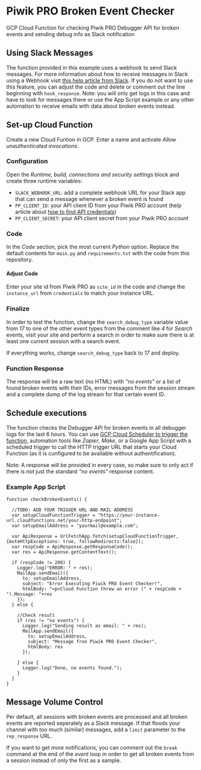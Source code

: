 # Piwik PRO Broken Event Checker
GCP Cloud Function for checking Piwik PRO Debugger API for broken events and sending debug info as Slack notification 

## Using Slack Messages
The function provided in this example uses a webhook to send Slack messages. For more information about how to receive messages in Slack using a Webhook visit [this help article from Slack](https://api.slack.com/messaging/webhooks). If you do not want to use this feature, you can adjust the code and delete or comment out the line beginning with `hook_response`. Note: you will only get logs in this case and have to look for messages there or use the App Script example or any other automation to receive emails with data about broken events instead.  

## Set-up Cloud Function
Create a new Cloud Funtion in GCP. Enter a name and activate *Allow unauthenticated invocations*.

### Configuration
Open the *Runtime, build, connections and security settings* block and create three runtime variables:

- `SLACK_WEBHOOK_URL`: add a complete webhook URL for your Slack app that can send a message whenever a broken event is found
- `PP_CLIENT_ID`: your API client ID from your Piwik PRO account (help article about [how to find API credentials](https://help.piwik.pro/support/questions/generate-api-credentials/))
- `PP_CLIENT_SECRET`: your API client secret from your Piwik PRO account

### Code 
In the *Code* section, pick the most current *Python* option. Replace the default contents for `main.py` and `requirements.txt` with the code from this repository.

#### Adjust Code 
Enter your site id from Piwik PRO as `site_id` in the code and change the `instance_url` from `credentials` to match your instance URL.  

### Finalize 
In order to test the function, change the `search_debug_type` variable value from *17* to one of the other event types from the comment like *4* for *Search* events, visit your site and perform a search in order to make sure there is at least one current session with a search event.  

If everything works, change `search_debug_type` back to *17* and deploy.

### Function Response
The response will be a raw text (no HTML) with *"no events"* or a list of found broken events with their IDs, error messages from the session stream and a complete dump of the log stream for that certain event ID.  
## Schedule executions
The function checks the Debugger API for broken events in all debugger logs for the last 6 hours. You can use [GCP Cloud Scheduler to trigger the function](https://cloud.google.com/scheduler/docs/tut-gcf-pub-sub), automation tools like *Zapier*, *Make*, or a Google App Script with a scheduled trigger to call the HTTP trigger URL that starts your Cloud Function (as it is cunfigured to be available without authentification).

Note: A response will be provided in every case, so make sure to only act if there is not just the standard *"no events"* response content.

### Example App Script
```
function checkBrokenEvents() {

  //TODO: ADD YOUR TRIGGER URL AND MAIL ADDRESS 
  var setupCloudFunctionTrigger = "https://your-instance-url.cloudfunctions.net/your-http-endpoint";
  var setupEmailAddress = "yourmail@example.com";
 
  var ApiResponse = UrlFetchApp.fetch(setupCloudFunctionTrigger, {muteHttpExceptions: true, followRedirects:false});
  var respCode = ApiResponse.getResponseCode();
  var res = ApiResponse.getContentText();

  if (respCode != 200) {
    Logger.log("ERROR: " + res);
    MailApp.sendEmail({
      to: setupEmailAddress,
      subject: "Error Executing Piwik PRO Event Checker!",
      htmlBody: "<p>Cloud Function threw an error (" + respCode + ").Message: "+res
    });  
  } else {
    
    //Check result
    if (res != "no events") {
      Logger.log("Sending result as email: " + res);
      MailApp.sendEmail({
        to: setupEmailAddress,
        subject: "Message fron Piwik PRO Event Checker",
        htmlBody: res
      });  

    } else {
      Logger.log("Done, no events found.");
    }  
  }    
}
```

## Message Volume Control 
Per default, all sessions with broken events are processed and all broken events are reported seperately as a Slack message. If that floods your channel with too much (similar) messages, add a `limit` parameter to the `rep_response` URL. 

If you want to get *more* notifications, you can comment out the `break` command at the end of the *event* loop in order to get all broken events from a session instead of only the first as a sample.   
